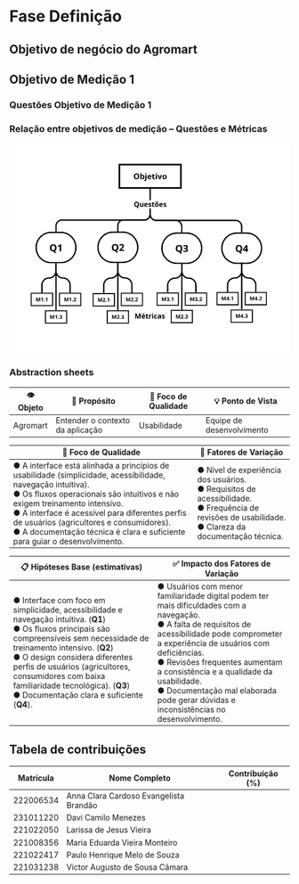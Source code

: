 # Fase Definição

## Objetivo de negócio do Agromart

## Objetivo de Medição 1

### Questões Objetivo de Medição 1

### Relação entre objetivos de medição – Questões e Métricas

![Questões e Métricas](../assets/QuestoesMetricas.png)

### Abstraction sheets

| **👁️ Objeto** | **🚀 Propósito** | **📍 Foco de Qualidade** | **💡 Ponto de Vista** |
|---------------|-----------------|-------------------------|----------------------|
| Agromart      | Entender o contexto da aplicação | Usabilidade | Equipe de desenvolvimento |

| 🎯 **Foco de Qualidade** | 🧩 **Fatores de Variação** |
|------------------------|---------------------------|
| ● A interface está alinhada a princípios de usabilidade (simplicidade, acessibilidade, navegação intuitiva).<br>● Os fluxos operacionais são intuitivos e não exigem treinamento intensivo.<br>● A interface é acessível para diferentes perfis de usuários (agricultores e consumidores).<br>● A documentação técnica é clara e suficiente para guiar o desenvolvimento. | ● Nível de experiência dos usuários.<br>● Requisitos de acessibilidade.<br>● Frequência de revisões de usabilidade.<br>● Clareza da documentação técnica. |

| 📋 **Hipóteses Base (estimativas)** | ✅ **Impacto dos Fatores de Variação** |
|------------------------------------|--------------------------------------|
| ● Interface com foco em simplicidade, acessibilidade e navegação intuitiva. (**Q1**)<br>● Os fluxos principais são compreensíveis sem necessidade de treinamento intensivo. (**Q2**)<br>● O design considera diferentes perfis de usuários (agricultores, consumidores com baixa familiaridade tecnológica). (**Q3**)<br>● Documentação clara e suficiente (**Q4**). | ● Usuários com menor familiaridade digital podem ter mais dificuldades com a navegação.<br>● A falta de requisitos de acessibilidade pode comprometer a experiência de usuários com deficiências.<br>● Revisões frequentes aumentam a consistência e a qualidade da usabilidade.<br>● Documentação mal elaborada pode gerar dúvidas e inconsistências no desenvolvimento. |

## Tabela de contribuições

| Matrícula       | Nome Completo                          | Contribuição (%) |
|-----------------|----------------------------------------|------------------|
| 222006534       | Anna Clara Cardoso Evangelista Brandão |              |
| 231011220       | Davi Camilo Menezes                    |              |
| 221022050       | Larissa de Jesus Vieira                |              |
| 221008356       | Maria Eduarda Vieira Monteiro          |               |
| 221022417       | Paulo Henrique Melo de Souza           |               |
| 221031238       | Victor Augusto de Sousa Câmara         |               |
